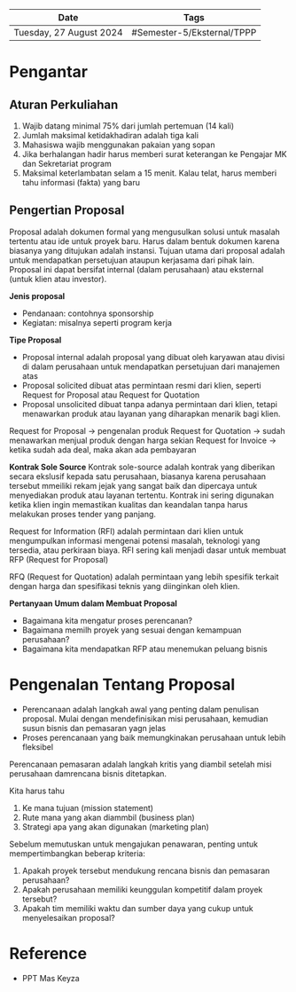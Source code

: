 | Date                    | Tags                       |
| ----------------------- | -------------------------- |
| Tuesday, 27 August 2024 | #Semester-5/Eksternal/TPPP |

# Pengantar

## Aturan Perkuliahan
1. Wajib datang minimal 75% dari jumlah pertemuan (14 kali)
2. Jumlah maksimal ketidakhadiran adalah tiga kali
3. Mahasiswa wajib menggunakan pakaian yang sopan
4. Jika berhalangan hadir harus memberi surat keterangan ke Pengajar MK dan Sekretariat program
5. Maksimal keterlambatan selam a 15 menit. Kalau telat, harus memberi tahu informasi (fakta) yang baru
## Pengertian Proposal
Proposal adalah dokumen formal yang mengusulkan solusi untuk masalah tertentu atau ide untuk proyek baru. Harus dalam bentuk dokumen karena biasanya yang ditujukan adalah instansi. Tujuan utama dari proposal adalah untuk mendapatkan persetujuan ataupun kerjasama dari pihak lain. Proposal ini dapat bersifat internal (dalam perusahaan) atau eksternal (untuk klien atau investor).

**Jenis proposal**
- Pendanaan: contohnya sponsorship
- Kegiatan: misalnya seperti program kerja

**Tipe Proposal**
- Proposal internal adalah proposal yang dibuat oleh karyawan atau divisi di dalam perusahaan untuk mendapatkan persetujuan dari manajemen atas
- Proposal solicited dibuat atas permintaan resmi dari klien, seperti Request for Proposal atau Request for Quotation
- Proposal unsolicited dibuat tanpa adanya permintaan dari klien, tetapi menawarkan produk atau layanan yang diharapkan menarik bagi klien.

Request for Proposal -> pengenalan produk
Request for Quotation -> sudah menawarkan menjual produk dengan harga sekian
Request for Invoice -> ketika sudah ada deal, maka akan ada pembayaran

**Kontrak Sole Source**
Kontrak sole-source adalah kontrak yang diberikan secara ekslusif kepada satu perusahaan, biasanya karena perusahaan tersebut mmeiliki rekam jejak yang sangat baik dan dipercaya untuk menyediakan produk atau layanan tertentu. Kontrak ini sering digunakan ketika klien ingin memastikan kualitas dan keandalan tanpa harus melakukan proses tender yang panjang.

Request for Information (RFI) adalah permintaan dari klien untuk mengumpulkan informasi mengenai potensi masalah, teknologi yang tersedia, atau perkiraan biaya. RFI sering kali menjadi dasar untuk membuat RFP (Request for Proposal)

RFQ (Request for Quotation) adalah permintaan yang lebih spesifik terkait dengan harga dan spesifikasi teknis yang diinginkan oleh klien.

**Pertanyaan Umum dalam Membuat Proposal**
- Bagaimana kita mengatur proses perencanan?
- Bagaimana memilh proyek yang sesuai dengan kemampuan perusahaan?
- Bagaimana kita mendapatkan RFP atau menemukan peluang bisnis

# Pengenalan Tentang Proposal
- Perencanaan adalah langkah awal yang penting dalam penulisan proposal. Mulai dengan mendefinisikan misi perusahaan, kemudian susun bisnis dan pemasaran yagn jelas
- Proses perencanaan yang baik memungkinakan perusahaan untuk lebih fleksibel

Perencanaan pemasaran
adalah langkah kritis yang diambil  setelah misi perusahaan damrencana bisnis ditetapkan. 

Kita harus tahu
1. Ke mana tujuan (mission statement)
2. Rute mana yang akan diammbil (business plan)
3. Strategi apa yang akan digunakan (marketing plan)


Sebelum memutuskan untuk mengajukan penawaran, penting untuk mempertimbangkan beberap kriteria:
1. Apakah proyek tersebut mendukung rencana bisnis dan pemasaran perusahaan?
2. Apakah perusahaan memiliki keunggulan kompetitif dalam proyek tersebut?
3. Apakah tim memiliki waktu dan sumber daya yang cukup untuk menyelesaikan proposal?

# Reference
- PPT Mas Keyza

